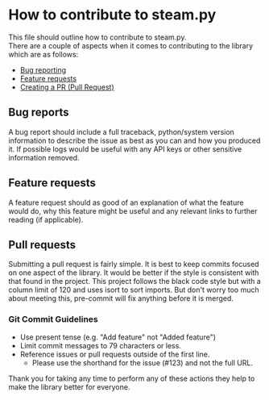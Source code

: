 # How to contribute to steam.py

This file should outline how to contribute to steam.py.  
There are a couple of aspects when it comes to contributing to the library which are as follows:

- [Bug reporting](#bug-reports)
- [Feature requests](#feature-requests)
- [Creating a PR (Pull Request)](#pull-requests)

## Bug reports

A bug report should include a full traceback, python/system version information to describe the issue as best as you
can and how you produced it. If possible logs would be useful with any API keys or other sensitive information removed.

## Feature requests

A feature request should as good of an explanation of what the feature would do, why this feature might be useful and
any relevant links to further reading (if applicable).

## Pull requests

Submitting a pull request is fairly simple. It is best to keep commits focused on one aspect of the library. It would
be better if the style is consistent with that found in the project. This project follows the black code style but with
a column limit of 120 and uses isort to sort imports. But don't worry too much about meeting this, pre-commit will fix
anything before it is merged.

### Git Commit Guidelines

- Use present tense (e.g. "Add feature" not "Added feature")
- Limit commit messages to 79 characters or less.
- Reference issues or pull requests outside of the first line.
  - Please use the shorthand for the issue (#123) and not the full URL.

Thank you for taking any time to perform any of these actions they help to make the library better for everyone.

